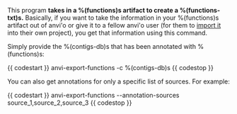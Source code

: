 This program **takes in a %(functions)s artifact to create a %(functions-txt)s.** Basically, if you want to take the information in your %(functions)s artifact out of anvi'o or give it to a fellow anvi'o user (for them to [import it](http://merenlab.org/software/anvio/help/programs/anvi-import-functions/) into their own project), you get that information using this command. 

Simply provide the %(contigs-db)s that has been annotated with %(functions)s: 

{{ codestart }}
anvi-export-functions -c %(contigs-db)s 
{{ codestop }}

You can also get annotations for only a specific list of sources. For example:

{{ codestart }}
anvi-export-functions --annotation-sources source_1,source_2,source_3
{{ codestop }}


